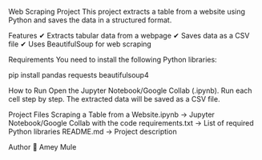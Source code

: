Web Scraping Project
This project extracts a table from a website using Python and saves the data in a structured format.

Features
✔ Extracts tabular data from a webpage
✔ Saves data as a CSV file
✔ Uses BeautifulSoup for web scraping

Requirements
You need to install the following Python libraries:

pip install pandas requests beautifulsoup4

How to Run
Open the Jupyter Notebook/Google Collab (.ipynb).
Run each cell step by step.
The extracted data will be saved as a CSV file.

Project Files
Scraping a Table from a Website.ipynb → Jupyter Notebook/Google Collab with the code
requirements.txt → List of required Python libraries
README.md → Project description

Author
👤 Amey Mule
